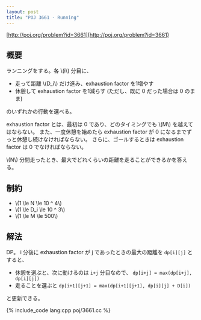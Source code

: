 ```yaml
---
layout: post
title: "POJ 3661 - Running"
---
```

[http://poj.org/problem?id=3661](http://poj.org/problem?id=3661)

## 概要
ランニングをする。各 \\(i\\) 分目に、

- 走って距離 \\(D\_i\\) だけ進み、exhaustion factor を1増やす
- 休憩して exhaustion factor を1減らす (ただし、既に 0 だった場合は 0 のまま)

のいずれかの行動を選べる。

exhaustion factor とは、最初は 0 であり、どのタイミングでも \\(M\\) を越えてはならない。
また、一度休憩を始めたら exhaustion factor が 0 になるまでずっと休憩し続けなければならない。
さらに、ゴールするときは exhaustion factor は 0 でなければならない。

\\(N\\) 分間走ったとき、最大でどれくらいの距離を走ることができるかを答える。

## 制約
- \\(1 \\le N \\le 10 ^ 4\\)
- \\(1 \\le D\_i \\le 10 ^ 3\\)
- \\(1 \\le M \\le 500\\)

## 解法
DP。
i 分後に exhaustion factor が j であったときの最大の距離を `dp[i][j]` とすると、

- 休憩を選ぶと、次に動けるのは `i+j` 分目なので、 `dp[i+j] = max(dp[i+j], dp[i][j])`
- 走ることを選ぶと `dp[i+1][j+1] = max(dp[i+1][j+1], dp[i][j] + D[i])`

と更新できる。

{% include_code lang:cpp poj/3661.cc %}
